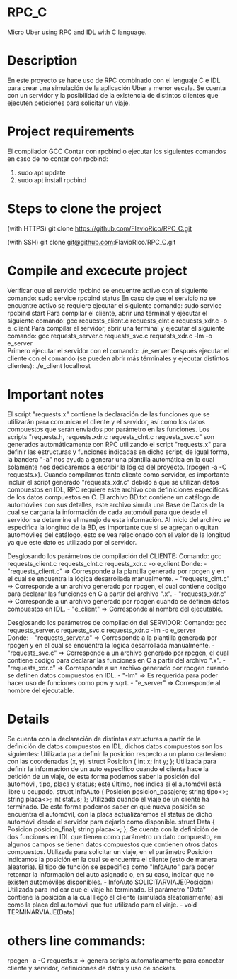 # RPC_C
Micro Uber using RPC and IDL with C language.
 
# Description
En este proyecto se hace uso de RPC combinado con el lenguaje C e IDL para crear una simulación de la aplicación Uber a menor escala. Se cuenta con un servidor y la posibilidad de la existencia de distintos clientes que ejecuten peticiones para solicitar un viaje.
 
# Project requirements
El compilador GCC
Contar con rpcbind o ejecutar los siguientes comandos en caso de no contar con rpcbind:
  1) sudo apt update
  2) sudo apt install rpcbind
  
# Steps to clone the project
(with HTTPS)
git clone https://github.com/FlavioRico/RPC_C.git

(with SSH)
git clone git@github.com:FlavioRico/RPC_C.git
 
# Compile and excecute project
Verificar que el servicio rpcbind se encuentre activo con el siguiente comando:
    sudo service rpcbind status
En caso de que el servicio no se encuentre activo se requiere ejecutar el siguiente comando:
    sudo service rpcbind start
Para compilar el cliente, abrir una términal y ejecutar el siguiente comando:
    gcc requests_client.c requests_clnt.c requests_xdr.c -o e_client
Para compilar el servidor, abrir una términal y ejecutar el siguiente comando:
    gcc requests_server.c requests_svc.c requests_xdr.c -lm -o e_server    
Primero ejecutar el servidor con el comando:
    ./e_server
Después ejecutar el cliente con el comando (se pueden abrir más términales y ejecutar distintos clientes):
    ./e_client localhost
 
# Important notes
El script "requests.x" contiene la declaración de las funciones que se utilizarán para comunicar el cliente y el servidor, así como los datos compuestos que serán enviados por parámetro en las funciones.
Los scripts "requests.h, requests.xdr.c requests_clnt.c requests_svc.c" son generados automáticamente con RPC utilizando el script "requests.x" para definir las estructuras y funciones indicadas en dicho script; de igual forma, la bandera "-a" nos ayuda a generar una plantilla automática en la cual solamente nos dedicaremos a escribir la lógica del proyecto. (rpcgen -a -C requests.x).
Cuando compilamos tanto cliente como servidor, es importante incluir el script generado "requests_xdr.c" debido a que se utilizan datos compuestos en IDL, RPC requiere este archivo con definiciones específicas de los datos compuestos en C.
El archivo BD.txt contiene un catálogo de automóviles con sus detalles, este archivo simula una Base de Datos de la cual se cargaría la información de cada automóvil para que desde el servidor se determine el manejo de esta información. Al inicio del archivo se especifica la longitud de la BD, es importante que si se agregan o quitan automóviles del catálogo, esto se vea relacionado con el valor de la longitud ya que este dato es utilizado por el servidor.
 
Desglosando los parámetros de compilación del CLIENTE:
    Comando: gcc requests_client.c requests_clnt.c requests_xdr.c -o e_client
    Donde:
    - "requests_client.c" => Corresponde a la plantilla generada por rpcgen y en el cual se encuentra la lógica desarrollada manualmente.
    - "requests_clnt.c" => Corresponde a un archivo generado por rpcgen, el cual contiene código para declarar las funciones en C a partir del archivo ".x".
    - "requests_xdr.c" => Corresponde a un archivo generado por rpcgen cuando se definen datos compuestos en IDL.
    - "e_client" => Corresponde al nombre del ejecutable.
 
Desglosando los parámetros de compilación del SERVIDOR:
    Comando: gcc requests_server.c requests_svc.c requests_xdr.c -lm -o e_server    
    Donde:
    - "requests_server.c" => Corresponde a la plantilla generada por rpcgen y en el cual se encuentra la lógica desarrollada manualmente.
    - "requests_svc.c" => Corresponde a un archivo generado por rpcgen, el cual contiene código para declarar las funciones en C a partir del archivo ".x".
    - "requests_xdr.c" => Corresponde a un archivo generado por rpcgen cuando se definen datos compuestos en IDL.
    - "-lm" => Es requerida para poder hacer uso de funciones como pow y sqrt.
    - "e_server" => Corresponde al nombre del ejecutable.
 
# Details
Se cuenta con la declaración de distintas estructuras a partir de la definición de datos compuestos en IDL, dichos datos compuestos son los siguientes:
    Utilizada para definir la posición respecto a un plano cartesiano con las coordenadas (x, y).
        struct Posicion {
            int x;
            int y;
        };
    Utilizada para definir la información de un auto específico cuando el cliente hace la petición de un viaje, de esta forma podemos saber la posición del automóvil, tipo, placa y status; este último, nos indica si el automóvil está libre u ocupado.
        struct InfoAuto {
            Posicion posicion_pasajero;
            string tipo<>;
            string placa<>;
            int status;
        };
    Utilizada cuando el viaje de un cliente ha terminado. De esta forma podemos saber en qué nueva posición se encuentra el automóvil, con la placa actualizaremos el status de dicho automóvil desde el servidor para dejarlo como disponible.
        struct Data {
            Posicion posicion_final;
            string placa<>;
        };
Se cuenta con la definición de dos funciones en IDL que tienen como parámetro un dato compuesto, en algunos campos se tienen datos compuestos que contienen otros datos compuestos.
    Utilizada para solicitar un viaje, en el parámetro Posición indicamos la posición en la cual se encuentra el cliente (esto de manera aleatoria). El tipo de función se especifica como "InfoAuto" para poder retornar la información del auto asignado o, en su caso, indicar que no existen automóviles disponibles.
        - InfoAuto SOLICITARVIAJE(Posicion)
    Utilizada para indicar que el viaje ha terminado. El parámetro "Data" contiene la posición a la cual llegó el cliente (simulada aleatoriamente) así como la placa del automóvil que fue utilizado para el viaje.
        - void TERMINARVIAJE(Data)

# others line commands:
rpcgen -a -C requests.x => genera scripts automaticamente para conectar cliente y servidor, definiciones de datos y uso de sockets.
